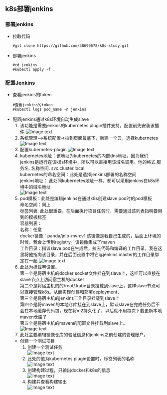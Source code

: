 ## k8s部署jenkins
### 部署jenkins
- 拉取代码
  ``` shell
  #git clone https://github.com/38699678/k8s-study.git
  ```
- 部署jenkins
  ``` shell
  #cd jenkins
  #kubectl apply -f .
### 配置Jenkins
- 查看jenkins的token
  ``` shell
  #查看jenkins的token
  #kubectl logs pod_name -n jenkins 
- 配置jenkins通过k8s环境自动生成slave  
  1. 该功能是需要jenkins的kubernetes plugin插件支持，配置前先安装该插件
  ![Image text](../img/jenkins/1.PNG)
  2. 系统管理-->系统配置→拉到页面最底下，新建一个云，选择kubernetes
  ![Image text](../img/jenkins/2.PNG)
  3. 配置kubernetes-plugin
  ![Image text](../img/jenkins/3.PNG)
  4. kubernetes地址：该地址为kubernetes的内部dns地址，因为我们jenkins是运行在该k8s环境中，所以可以直接用该域名调用。他的格式 服务名. 名称空间. svc.cluster.local  
  kubernetes的命名空间：此处是选择jenkins部署的名称空间  
  jenkins地址： 此处同kubernetes地址一样，都可以采用jenkins在k8s环境中的域名地址  
  ![Image text](../img/jenkins/4.PNG)
  5. pod模板：此处是编辑jenkins在通过k8s创建slave pod时的pod模板  
     命名空间：同上  
     标签列表: 此处很重要，在后面执行项目任务时，需要通过该列表指明要用到的模板标签  
     容器列表：  
     名称：任意  
     docker镜像：panda/jnlp-mvn:v1 该镜像是我自己生成的，后面上环境的时候，我会上传到registry。该镜像集成了maven  
     工作目录：指该slave pod在生成后，拉去代码和编译的工作目录。我在这里将他指向该目录，并在后面设置中将它与jenkins master的工作目录绑定在一起 
   ![Image text](../img/jenkins/5.PNG)
   6. 此处为挂载卷设置。  
   第一个是将宿主机的docker socket文件挂在到slave上，这样可以直接在slave节点上访问宿主机的docker  
   第二个是将宿主机的的/root/.kube目录挂载到slave上，这样slave节点可以直接管理k8s。从而实现创建和部署deployment，  
   第三个是将宿主机的jenkins工作目录挂载到slave上  
   第四个是将maven的本地仓库挂在到slave上，默认slave在完成任务后不会在本地缓存代码包，现在将m2持久化了，以后就不用每次下载更新本地maven仓库了  
   第五个是将宿主机的maven的配置文件挂载到slave上。    
   ![Image text](../img/jenkins/6.PNG)  
   7. 此处主要编辑镜像仓库的验证信息和jenkins之前创建的管理账户。  
  - 创建一个测试项目  
    1. 创建一个测试任务  
    ![Image text](../img/jenkins/7.PNG)
    2. 此处的值为kubernetes plugin设置时，标签列表的名称   
    ![Image text](../img/jenkins/8.PNG)
    3. 创建构建过程，只输出docker和k8s的信息  
    ![Image text](../img/jenkins/9.PNG)
    4. 构建并查看构建输出  
    ![Image text](../img/jenkins/10.PNG)
